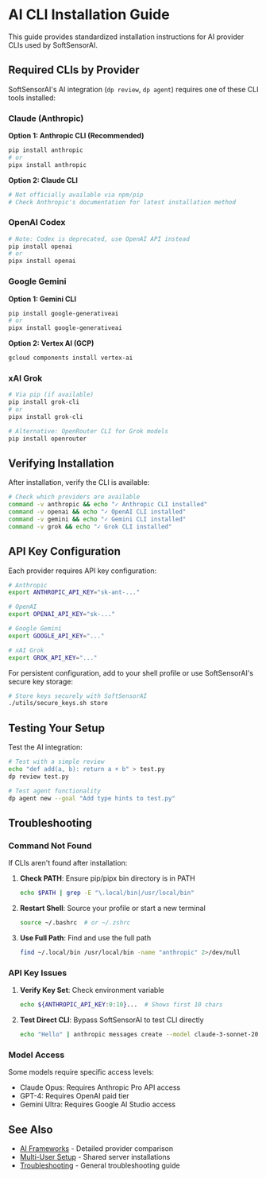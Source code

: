 # AI CLI Installation Guide

This guide provides standardized installation instructions for AI provider CLIs used by
SoftSensorAI.

## Required CLIs by Provider

SoftSensorAI's AI integration (`dp review`, `dp agent`) requires one of these CLI tools installed:

### Claude (Anthropic)

**Option 1: Anthropic CLI (Recommended)**

```bash
pip install anthropic
# or
pipx install anthropic
```

**Option 2: Claude CLI**

```bash
# Not officially available via npm/pip
# Check Anthropic's documentation for latest installation method
```

### OpenAI Codex

```bash
# Note: Codex is deprecated, use OpenAI API instead
pip install openai
# or
pipx install openai
```

### Google Gemini

**Option 1: Gemini CLI**

```bash
pip install google-generativeai
# or
pipx install google-generativeai
```

**Option 2: Vertex AI (GCP)**

```bash
gcloud components install vertex-ai
```

### xAI Grok

```bash
# Via pip (if available)
pip install grok-cli
# or
pipx install grok-cli

# Alternative: OpenRouter CLI for Grok models
pip install openrouter
```

## Verifying Installation

After installation, verify the CLI is available:

```bash
# Check which providers are available
command -v anthropic && echo "✓ Anthropic CLI installed"
command -v openai && echo "✓ OpenAI CLI installed"
command -v gemini && echo "✓ Gemini CLI installed"
command -v grok && echo "✓ Grok CLI installed"
```

## API Key Configuration

Each provider requires API key configuration:

```bash
# Anthropic
export ANTHROPIC_API_KEY="sk-ant-..."

# OpenAI
export OPENAI_API_KEY="sk-..."

# Google Gemini
export GOOGLE_API_KEY="..."

# xAI Grok
export GROK_API_KEY="..."
```

For persistent configuration, add to your shell profile or use SoftSensorAI's secure key storage:

```bash
# Store keys securely with SoftSensorAI
./utils/secure_keys.sh store
```

## Testing Your Setup

Test the AI integration:

```bash
# Test with a simple review
echo "def add(a, b): return a + b" > test.py
dp review test.py

# Test agent functionality
dp agent new --goal "Add type hints to test.py"
```

## Troubleshooting

### Command Not Found

If CLIs aren't found after installation:

1. **Check PATH**: Ensure pip/pipx bin directory is in PATH

   ```bash
   echo $PATH | grep -E "\.local/bin|/usr/local/bin"
   ```

2. **Restart Shell**: Source your profile or start a new terminal

   ```bash
   source ~/.bashrc  # or ~/.zshrc
   ```

3. **Use Full Path**: Find and use the full path
   ```bash
   find ~/.local/bin /usr/local/bin -name "anthropic" 2>/dev/null
   ```

### API Key Issues

1. **Verify Key Set**: Check environment variable

   ```bash
   echo ${ANTHROPIC_API_KEY:0:10}...  # Shows first 10 chars
   ```

2. **Test Direct CLI**: Bypass SoftSensorAI to test CLI directly
   ```bash
   echo "Hello" | anthropic messages create --model claude-3-sonnet-20240229
   ```

### Model Access

Some models require specific access levels:

- Claude Opus: Requires Anthropic Pro API access
- GPT-4: Requires OpenAI paid tier
- Gemini Ultra: Requires Google AI Studio access

## See Also

- [AI Frameworks](./AI_FRAMEWORKS.md) - Detailed provider comparison
- [Multi-User Setup](./MULTI_USER_SETUP.md) - Shared server installations
- [Troubleshooting](./TROUBLESHOOTING.md) - General troubleshooting guide
